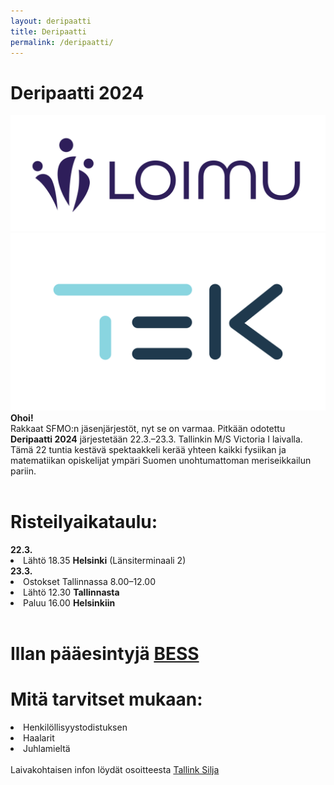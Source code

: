 ```yaml
---
layout: deripaatti
title: Deripaatti
permalink: /deripaatti/
---
```

<!-- Your page content goes here -->
<div id = "deripaatti-info">
<h1> Deripaatti 2024 </h1>
<div id="img-div">
    <a  href = "https://www.loimu.fi" ><img src="../assets/images/loimu-vaaka-RGB.png" alt="Loimu"></a>
    <a  href = "https://www.tek.fi/fi" ><img src="../assets/images/TEK_logo_RGB_RGB_kaksivarinen.png" alt="TEK"></a>
</div>
<b>Ohoi!</b><br/>
Rakkaat SFMO:n jäsenjärjestöt, nyt se on varmaa. Pitkään odotettu <b>Deripaatti 2024</b> järjestetään 22.3.–23.3. Tallinkin M/S Victoria I laivalla. Tämä 22 tuntia kestävä spektaakkeli kerää yhteen kaikki fysiikan ja matematiikan opiskelijat ympäri Suomen unohtumattoman meriseikkailun pariin.
<br/><br/>
<h1><b>Risteilyaikataulu:</b></h1>
<b>22.3.</b>
<li>Lähtö 18.35 <b>Helsinki</b> (Länsiterminaali 2)</li>
<b>23.3.</b>
<li>Ostokset Tallinnassa 8.00–12.00</li>
<li>Lähtö 12.30 <b>Tallinnasta</b></li>
<li>Paluu 16.00 <b>Helsinkiin</b></li>
<br/>
<h1> Illan pääesintyjä <b><a href="https://open.spotify.com/artist/3iF1ik49IHY72yBodxN9ec?si=oKoOc-9LQFeaC2Y7JR906Q">BESS</a></b> </h1>
<h1><b>Mitä tarvitset mukaan:</b></h1>
<li>Henkilöllisyystodistuksen
<li>Haalarit
<li>Juhlamieltä
<br/><br/>
Laivakohtaisen infon löydät osoitteesta <a href="https://fi.tallink.com/victoria">Tallink Silja</a>
